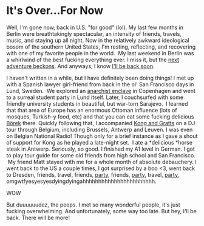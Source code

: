 <!--
slug: its-overfor-now
date: Thu Jun 19 2014 08:15:00 GMT-0700 (Pacific Daylight Time)
tags: Berlin, leaving, travel, abroad
title: It's Over...For Now
id: 89264664908
link: http://blog.mhgbrown.is/post/89264664908/its-overfor-now
raw: {"type":"text","blog_name":"mhgbrown-writing","blog":{"name":"mhgbrown-writing","title":"","description":"","url":"http://blog.mhgbrown.is/","uuid":"t:ePEJSJNMnTiNT1c2s-GWmw","updated":1455741575},"id":89264664908,"post_url":"http://blog.mhgbrown.is/post/89264664908/its-overfor-now","slug":"its-overfor-now","date":"2014-06-19 15:15:00 GMT","timestamp":1403190900,"state":"published","format":"html","reblog_key":"2t2ytRjv","tags":["Berlin","leaving","travel","abroad"],"short_url":"https://tmblr.co/ZYX4lq1J8bh5C","summary":"It's Over...For Now","should_open_in_legacy":false,"recommended_source":null,"recommended_color":null,"note_count":1,"title":"It's Over...For Now","body":"<p>Well, I&rsquo;m gone now, back in U.S. &ldquo;for good&rdquo; (lol). My last few months in Berlin were breathtakingly spectacular, an intensity of friends, travels, music, and staying up all night. Now in the relatively awkward ideological bosom of the southern United States, I&rsquo;m resting, reflecting, and recovering with one of my favorite people in the world.  My last weekend in Berlin was a whirlwind of the best fucking everything ever. I miss it, but the <a href=\"https://sumall.com/careers\">next adventure beckons</a>. And anyways, I know <a href=\"http://www.dimensionsfestival.com/\">I&rsquo;ll be back soon</a>. </p>\n<p>I haven&rsquo;t written in a while, but I have definitely been doing things! I met up with a Spanish lawyer girl-friend from back in the ol&rsquo; San Francisco days in Lund, Sweden.  We explored an <a href=\"http://en.wikipedia.org/wiki/Freetown_Christiania\">anarchist enclave</a> in Copenhagen and went to a surreal student party in Lund itself. Later, I couchsurfed with some friendly university students in beautiful, but war-torn Sarajevo.  I learned that that area of Europe has an enormous Ottoman influence (lots of mosques, Turkish-y food, etc) and that you can eat some fucking delicious <a href=\"http://en.wikipedia.org/wiki/B%C3%B6rek\">Börek</a> there. Quickly following that, I accompanied <a href=\"https://www.youtube.com/watch?v=q4_Rxf5aPI0\">Kong and Gratts</a> on a DJ tour through Belgium, including Brussels, Antwerp and Leuven. I was even on Belgian National Radio! Though only for a brief instance as I gave a shout of support for Kong as he played a late-night set.  I ate a <em>delicious </em>horse steak in Antwerp. Seriously, so good. I finished my A1 level in German. I got to play tour guide for some old friends from high school and San Francisco.  My friend Matt stayed with me for a whole month of absolute debauchery. I went back to the US a couple times, I got surprised by a boo &lt;3, went back to Dresden, friends, travel, friends, <a href=\"http://www.berghain.de/\">party</a>, friends, <a href=\"http://www.berghain.de/\">party</a>, travel, <a href=\"http://www.berghain.de/\">party</a>, omgwtfyesyesyesdyingdyingahhhhhhhhhhhhhhhhhhhhhhh.</p>\n<p>WOW</p>\n<p>But duuuuuudez, the peeps. I met so many wonderful people, it&rsquo;s just fucking overwhelming. And unfortunately, some way too late. But hey, I&rsquo;ll be back. There will be more!</p>","reblog":{"comment":"<p>Well, I’m gone now, back in U.S. “for good” (lol). My last few months in Berlin were breathtakingly spectacular, an intensity of friends, travels, music, and staying up all night. Now in the relatively awkward ideological bosom of the southern United States, I’m resting, reflecting, and recovering with one of my favorite people in the world.  My last weekend in Berlin was a whirlwind of the best fucking everything ever. I miss it, but the <a href=\"https://sumall.com/careers\">next adventure beckons</a>. And anyways, I know <a href=\"http://www.dimensionsfestival.com/\">I’ll be back soon</a>. </p>\n<p>I haven’t written in a while, but I have definitely been doing things! I met up with a Spanish lawyer girl-friend from back in the ol’ San Francisco days in Lund, Sweden.  We explored an <a href=\"http://en.wikipedia.org/wiki/Freetown_Christiania\">anarchist enclave</a> in Copenhagen and went to a surreal student party in Lund itself. Later, I couchsurfed with some friendly university students in beautiful, but war-torn Sarajevo.  I learned that that area of Europe has an enormous Ottoman influence (lots of mosques, Turkish-y food, etc) and that you can eat some fucking delicious <a href=\"http://en.wikipedia.org/wiki/B%C3%B6rek\">Börek</a> there. Quickly following that, I accompanied <a href=\"https://www.youtube.com/watch?v=q4_Rxf5aPI0\">Kong and Gratts</a> on a DJ tour through Belgium, including Brussels, Antwerp and Leuven. I was even on Belgian National Radio! Though only for a brief instance as I gave a shout of support for Kong as he played a late-night set.  I ate a <em>delicious </em>horse steak in Antwerp. Seriously, so good. I finished my A1 level in German. I got to play tour guide for some old friends from high school and San Francisco.  My friend Matt stayed with me for a whole month of absolute debauchery. I went back to the US a couple times, I got surprised by a boo &lt;3, went back to Dresden, friends, travel, friends, <a href=\"http://www.berghain.de/\">party</a>, friends, <a href=\"http://www.berghain.de/\">party</a>, travel, <a href=\"http://www.berghain.de/\">party</a>, omgwtfyesyesyesdyingdyingahhhhhhhhhhhhhhhhhhhhhhh.</p>\n<p>WOW</p>\n<p>But duuuuuudez, the peeps. I met so many wonderful people, it’s just fucking overwhelming. And unfortunately, some way too late. But hey, I’ll be back. There will be more!</p>","tree_html":""},"trail":[{"blog":{"name":"mhgbrown-writing","active":true,"theme":{"header_full_width":2448,"header_full_height":3264,"header_focus_width":2048,"header_focus_height":1152,"avatar_shape":"circle","background_color":"#FAFAFA","body_font":"Helvetica Neue","header_bounds":"997,2351,2266,96","header_image":"https://static.tumblr.com/4b23ec7fb988076e81306480748de0b1/aqgwfuh/OUkncja1l/tumblr_static_5q6zyxvvxkco0k440g4kokosg.jpg","header_image_focused":"https://static.tumblr.com/4b23ec7fb988076e81306480748de0b1/aqgwfuh/SPuncja1u/tumblr_static_tumblr_static_5q6zyxvvxkco0k440g4kokosg_focused_v3.jpg","header_image_scaled":"https://static.tumblr.com/4b23ec7fb988076e81306480748de0b1/aqgwfuh/OUkncja1l/tumblr_static_5q6zyxvvxkco0k440g4kokosg_2048_v2.jpg","header_stretch":true,"link_color":"#529ECC","show_avatar":true,"show_description":true,"show_header_image":true,"show_title":true,"title_color":"#444444","title_font":"Gibson","title_font_weight":"bold"},"share_likes":false,"share_following":false,"can_be_followed":true},"post":{"id":"89264664908"},"content_raw":"<p>Well, I’m gone now, back in U.S. “for good” (lol). My last few months in Berlin were breathtakingly spectacular, an intensity of friends, travels, music, and staying up all night. Now in the relatively awkward ideological bosom of the southern United States, I’m resting, reflecting, and recovering with one of my favorite people in the world.  My last weekend in Berlin was a whirlwind of the best fucking everything ever. I miss it, but the <a href=\"https://sumall.com/careers\">next adventure beckons</a>. And anyways, I know <a href=\"http://www.dimensionsfestival.com/\">I’ll be back soon</a>. </p>\n<p>I haven’t written in a while, but I have definitely been doing things! I met up with a Spanish lawyer girl-friend from back in the ol’ San Francisco days in Lund, Sweden.  We explored an <a href=\"http://en.wikipedia.org/wiki/Freetown_Christiania\">anarchist enclave</a> in Copenhagen and went to a surreal student party in Lund itself. Later, I couchsurfed with some friendly university students in beautiful, but war-torn Sarajevo.  I learned that that area of Europe has an enormous Ottoman influence (lots of mosques, Turkish-y food, etc) and that you can eat some fucking delicious <a href=\"http://en.wikipedia.org/wiki/B%C3%B6rek\">Börek</a> there. Quickly following that, I accompanied <a href=\"https://www.youtube.com/watch?v=q4_Rxf5aPI0\">Kong and Gratts</a> on a DJ tour through Belgium, including Brussels, Antwerp and Leuven. I was even on Belgian National Radio! Though only for a brief instance as I gave a shout of support for Kong as he played a late-night set.  I ate a <em>delicious </em>horse steak in Antwerp. Seriously, so good. I finished my A1 level in German. I got to play tour guide for some old friends from high school and San Francisco.  My friend Matt stayed with me for a whole month of absolute debauchery. I went back to the US a couple times, I got surprised by a boo &lt;3, went back to Dresden, friends, travel, friends, <a href=\"http://www.berghain.de/\">party</a>, friends, <a href=\"http://www.berghain.de/\">party</a>, travel, <a href=\"http://www.berghain.de/\">party</a>, omgwtfyesyesyesdyingdyingahhhhhhhhhhhhhhhhhhhhhhh.</p>\n<p>WOW</p>\n<p>But duuuuuudez, the peeps. I met so many wonderful people, it’s just fucking overwhelming. And unfortunately, some way too late. But hey, I’ll be back. There will be more!</p>","content":"<p>Well, I&rsquo;m gone now, back in U.S. &ldquo;for good&rdquo; (lol). My last few months in Berlin were breathtakingly spectacular, an intensity of friends, travels, music, and staying up all night. Now in the relatively awkward ideological bosom of the southern United States, I&rsquo;m resting, reflecting, and recovering with one of my favorite people in the world. &nbsp;My last weekend in Berlin was a whirlwind of the best fucking everything ever. I miss it, but the&nbsp;<a href=\"https://sumall.com/careers\">next adventure beckons</a>. And anyways, I know <a href=\"http://www.dimensionsfestival.com/\">I&rsquo;ll be back soon</a>.&nbsp;</p>\n<p>I haven&rsquo;t written in a while, but I have definitely been doing things! I met up with a Spanish lawyer girl-friend from back in the ol&rsquo; San Francisco days in Lund, Sweden. &nbsp;We explored an <a href=\"http://en.wikipedia.org/wiki/Freetown_Christiania\">anarchist enclave</a> in Copenhagen and went to a surreal student party in Lund itself. Later, I couchsurfed with some friendly university students in beautiful, but war-torn Sarajevo. &nbsp;I learned that that area of Europe has an enormous Ottoman influence (lots of mosques, Turkish-y food, etc) and that you can eat some fucking delicious <a href=\"http://en.wikipedia.org/wiki/B%C3%B6rek\">B&ouml;rek</a>&nbsp;there. Quickly following that,&nbsp;I accompanied <a href=\"https://www.youtube.com/watch?v=q4_Rxf5aPI0\">Kong and Gratts</a>&nbsp;on a DJ tour through Belgium, including Brussels, Antwerp and Leuven. I was even on Belgian National Radio! Though only for a brief instance as I gave a shout of support for Kong as he played a late-night set. &nbsp;I ate a <em>delicious&nbsp;</em>horse steak in Antwerp. Seriously, so good.&nbsp;I finished my A1 level in German. I got to play tour guide for some old friends from high school and San Francisco. &nbsp;My friend Matt stayed with me for a whole month of absolute debauchery. I went back to the US a couple times, I got surprised by a boo &lt;3, went back to Dresden, friends, travel, friends, <a href=\"http://www.berghain.de/\">party</a>, friends, <a href=\"http://www.berghain.de/\">party</a>, travel, <a href=\"http://www.berghain.de/\">party</a>, omgwtfyesyesyesdyingdyingahhhhhhhhhhhhhhhhhhhhhhh.</p>\n<p>WOW</p>\n<p>But duuuuuudez, the peeps. I met so many wonderful people, it&rsquo;s just fucking overwhelming. And unfortunately, some way too late. But hey, I&rsquo;ll be back. There will be more!</p>","is_current_item":true,"is_root_item":true}],"can_like":false,"can_reblog":false,"can_send_in_message":true,"can_reply":false,"display_avatar":true}
publish: 2014-06-019
-->


It's Over...For Now
===================

Well, I'm gone now, back in U.S. "for good" (lol). My last few months in
Berlin were breathtakingly spectacular, an intensity of friends,
travels, music, and staying up all night. Now in the relatively awkward
ideological bosom of the southern United States, I'm resting,
reflecting, and recovering with one of my favorite people in the world.
 My last weekend in Berlin was a whirlwind of the best fucking
everything ever. I miss it, but the [next adventure
beckons](https://sumall.com/careers). And anyways, I know [I'll be back
soon](http://www.dimensionsfestival.com/). 

I haven't written in a while, but I have definitely been doing things! I
met up with a Spanish lawyer girl-friend from back in the ol' San
Francisco days in Lund, Sweden.  We explored an [anarchist
enclave](http://en.wikipedia.org/wiki/Freetown_Christiania) in
Copenhagen and went to a surreal student party in Lund itself. Later, I
couchsurfed with some friendly university students in beautiful, but
war-torn Sarajevo.  I learned that that area of Europe has an enormous
Ottoman influence (lots of mosques, Turkish-y food, etc) and that you
can eat some fucking delicious
[Börek](http://en.wikipedia.org/wiki/B%C3%B6rek) there. Quickly
following that, I accompanied [Kong and
Gratts](https://www.youtube.com/watch?v=q4_Rxf5aPI0) on a DJ tour
through Belgium, including Brussels, Antwerp and Leuven. I was even on
Belgian National Radio! Though only for a brief instance as I gave a
shout of support for Kong as he played a late-night set.  I ate a
*delicious *horse steak in Antwerp. Seriously, so good. I finished my A1
level in German. I got to play tour guide for some old friends from high
school and San Francisco.  My friend Matt stayed with me for a whole
month of absolute debauchery. I went back to the US a couple times, I
got surprised by a boo \<3, went back to Dresden, friends, travel,
friends, [party](http://www.berghain.de/), friends,
[party](http://www.berghain.de/), travel,
[party](http://www.berghain.de/),
omgwtfyesyesyesdyingdyingahhhhhhhhhhhhhhhhhhhhhhh.

WOW

But duuuuuudez, the peeps. I met so many wonderful people, it's just
fucking overwhelming. And unfortunately, some way too late. But hey,
I'll be back. There will be more!

